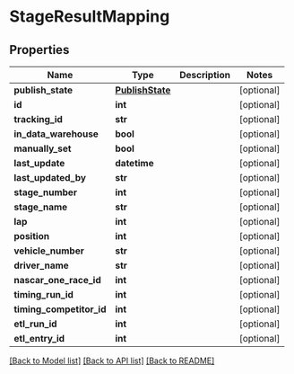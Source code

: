 # StageResultMapping

## Properties
Name | Type | Description | Notes
------------ | ------------- | ------------- | -------------
**publish_state** | [**PublishState**](PublishState.md) |  | [optional] 
**id** | **int** |  | [optional] 
**tracking_id** | **str** |  | [optional] 
**in_data_warehouse** | **bool** |  | [optional] 
**manually_set** | **bool** |  | [optional] 
**last_update** | **datetime** |  | [optional] 
**last_updated_by** | **str** |  | [optional] 
**stage_number** | **int** |  | [optional] 
**stage_name** | **str** |  | [optional] 
**lap** | **int** |  | [optional] 
**position** | **int** |  | [optional] 
**vehicle_number** | **str** |  | [optional] 
**driver_name** | **str** |  | [optional] 
**nascar_one_race_id** | **int** |  | [optional] 
**timing_run_id** | **int** |  | [optional] 
**timing_competitor_id** | **int** |  | [optional] 
**etl_run_id** | **int** |  | [optional] 
**etl_entry_id** | **int** |  | [optional] 

[[Back to Model list]](../README.md#documentation-for-models) [[Back to API list]](../README.md#documentation-for-api-endpoints) [[Back to README]](../README.md)

